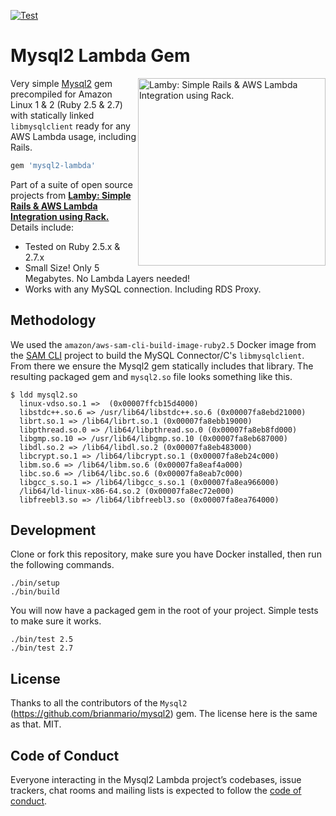 
[![Test](https://github.com/customink/mysql2-lambda/actions/workflows/test.yml/badge.svg)](https://github.com/customink/mysql2-lambda/actions/workflows/test.yml)

# Mysql2 Lambda Gem

<a href="https://github.com/customink/lamby"><img src="https://user-images.githubusercontent.com/2381/59363668-89edeb80-8d03-11e9-9985-2ce14361b7e3.png" alt="Lamby: Simple Rails & AWS Lambda Integration using Rack." align="right" width="300" /></a>Very simple [Mysql2](https://github.com/brianmario/mysql2) gem precompiled for Amazon Linux 1 & 2 (Ruby 2.5 & 2.7) with statically linked `libmysqlclient` ready for any AWS Lambda usage, including Rails.

```ruby
gem 'mysql2-lambda'
```

Part of a suite of open source projects from **[Lamby: Simple Rails & AWS Lambda Integration using Rack.](https://github.com/customink/lamby)** Details include:

- Tested on Ruby 2.5.x & 2.7.x
- Small Size! Only 5 Megabytes. No Lambda Layers needed!
- Works with any MySQL connection. Including RDS Proxy.

## Methodology

We used the `amazon/aws-sam-cli-build-image-ruby2.5` Docker image from the [SAM CLI](https://github.com/aws/aws-sam-cli) project to build the MySQL Connector/C's `libmysqlclient`. From there we ensure the Mysql2 gem statically includes that library. The resulting packaged gem and `mysql2.so` file looks something like this.

```shell
$ ldd mysql2.so
  linux-vdso.so.1 =>  (0x00007ffcb15d4000)
  libstdc++.so.6 => /usr/lib64/libstdc++.so.6 (0x00007fa8ebd21000)
  librt.so.1 => /lib64/librt.so.1 (0x00007fa8ebb19000)
  libpthread.so.0 => /lib64/libpthread.so.0 (0x00007fa8eb8fd000)
  libgmp.so.10 => /usr/lib64/libgmp.so.10 (0x00007fa8eb687000)
  libdl.so.2 => /lib64/libdl.so.2 (0x00007fa8eb483000)
  libcrypt.so.1 => /lib64/libcrypt.so.1 (0x00007fa8eb24c000)
  libm.so.6 => /lib64/libm.so.6 (0x00007fa8eaf4a000)
  libc.so.6 => /lib64/libc.so.6 (0x00007fa8eab7c000)
  libgcc_s.so.1 => /lib64/libgcc_s.so.1 (0x00007fa8ea966000)
  /lib64/ld-linux-x86-64.so.2 (0x00007fa8ec72e000)
  libfreebl3.so => /lib64/libfreebl3.so (0x00007fa8ea764000)
```

## Development

Clone or fork this repository, make sure you have Docker installed, then run the following commands.

```shell
./bin/setup
./bin/build
```

You will now have a packaged gem in the root of your project. Simple tests to make sure it works.

```shell
./bin/test 2.5
./bin/test 2.7
```

## License

Thanks to all the contributors of the `Mysql2` (https://github.com/brianmario/mysql2) gem. The license here is the same as that. MIT.

## Code of Conduct

Everyone interacting in the Mysql2 Lambda project’s codebases, issue trackers, chat rooms and mailing lists is expected to follow the [code of conduct](https://github.com/customink/mysql2-lambda/blob/master/CODE_OF_CONDUCT.md).
